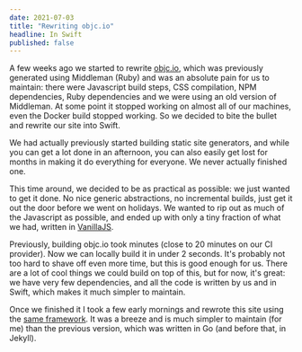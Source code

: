 ```yaml
---
date: 2021-07-03
title: "Rewriting objc.io"
headline: In Swift
published: false
---
```


A few weeks ago we started to rewrite [objc.io](https://www.objc.io), which was previously generated using Middleman (Ruby) and was an absolute pain for us to maintain: there were Javascript build steps, CSS compilation, NPM dependencies, Ruby dependencies and we were using an old version of Middleman. At some point it stopped working on almost all of our machines, even the Docker build stopped working. So we decided to bite the bullet and rewrite our site into Swift.

We had actually previously started building static site generators, and while you can get a lot done in an afternoon, you can also easily get lost for months in making it do everything for everyone. We never actually finished one.

This time around, we decided to be as practical as possible: we just wanted to get it done. No nice generic abstractions, no incremental builds, just get it out the door before we went on holidays. We wanted to rip out as much of the Javascript as possible, and ended up with only a tiny fraction of what we had, written in [VanillaJS](http://vanilla-js.com).

Previously, building objc.io took minutes (close to 20 minutes on our CI provider). Now we can locally build it in under 2 seconds. It's probably not too hard to shave off even more time, but this is good enough for us. There are a lot of cool things we could build on top of this, but for now, it's great: we have very few dependencies, and all the code is written by us and in Swift, which makes it much simpler to maintain.



Once we finished it I took a few early mornings and rewrote this site using the [same framework](https://github.com/chriseidhof/StaticSite/). It was a breeze and is much simpler to maintain (for me) than the previous version, which was written in Go (and before that, in Jekyll).
